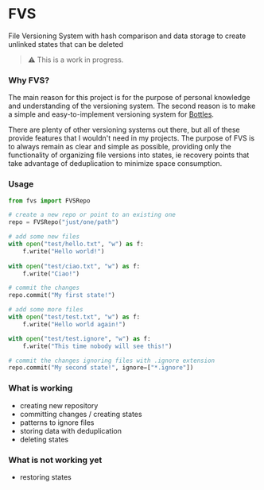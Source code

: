 # FVS
File Versioning System with hash comparison and data storage to create unlinked 
states that can be deleted

> ⚠️ This is a work in progress.

### Why FVS?
The main reason for this project is for the purpose of personal knowledge and 
understanding of the versioning system. The second reason is to make a simple
and easy-to-implement versioning system for [Bottles](https://github.com/bottlesdevs/Bottles).

There are plenty of other versioning systems out there, but all of these 
provide features that I wouldn't need in my projects. The purpose of FVS is to 
always remain as clear and simple as possible, providing only the functionality 
of organizing file versions into states, ie recovery points that take advantage 
of deduplication to minimize space consumption.

### Usage

```python
from fvs import FVSRepo

# create a new repo or point to an existing one
repo = FVSRepo("just/one/path")

# add some new files
with open("test/hello.txt", "w") as f:
    f.write("Hello world!")
    
with open("test/ciao.txt", "w") as f:
    f.write("Ciao!")

# commit the changes
repo.commit("My first state!")

# add some more files
with open("test/test.txt", "w") as f:
    f.write("Hello world again!")

with open("test/test.ignore", "w") as f:
    f.write("This time nobody will see this!")

# commit the changes ignoring files with .ignore extension
repo.commit("My second state!", ignore=["*.ignore"])
```

### What is working
- creating new repository
- committing changes / creating states
- patterns to ignore files
- storing data with deduplication
- deleting states

### What is not working yet
- restoring states
